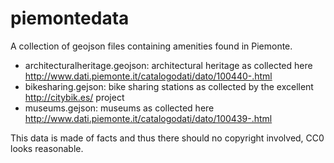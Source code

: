 # piemontedata
A collection of geojson files containing amenities found in Piemonte.

- architecturalheritage.geojson: architectural heritage as collected here http://www.dati.piemonte.it/catalogodati/dato/100440-.html
- bikesharing.gejson: bike sharing stations as collected by the excellent http://citybik.es/ project
- museums.gejson: museums as collected here http://www.dati.piemonte.it/catalogodati/dato/100439-.html

This data is made of facts and thus there should no copyright involved,
CC0 looks reasonable.
